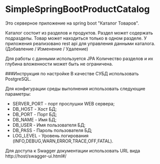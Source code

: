 # SimpleSpringBootProductCatalog
Это серверное приложение на spring boot "Каталог Товаров".

Каталог состоит из разделов и продуктов.
Раздел может содержать подразделы. Товар может находиться только в одном разделе.
У приложения реализовано rest api для управления данными каталога. (Добавление / Изменение / Удаление)

Для работы с данными используется JPA
Количество разделов и их глубина вложенности может быть не ограничена.

###Инструкция по настройке
В качестве СУБД использовать PostgreSQL.

Для конфигурации среды выполнения использовать следующие параметры:

* SERVER_PORT - порт прослушки WEB сервера;
* DB_HOST - Хост БД;
* DB_PORT - Порт БД;
* DB_NAME - Имя БД;
* DB_USER - Имя пользователя БД;
* DB_PASS - Пароль пользователя БД;
* LOG_LEVEL - Уровень логирования (INFO,DEBUG,WARN,ERROR,TRACE,OFF,FATAL).

Для доступа к Swagger документации использовать URL вида http://host/swagger-ui.html#/
